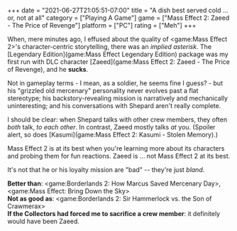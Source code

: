 +++
date = "2021-06-27T21:05:51-07:00"
title = "A dish best served cold ... or, not at all"
category = ["Playing A Game"]
game = ["Mass Effect 2: Zaeed - The Price of Revenge"]
platform = ["PC"]
rating = ["Meh"]
+++

When, mere minutes ago, I effused about the quality of <game:Mass Effect 2>'s character-centric storytelling, there was an <i>implied asterisk</i>.  The [Legendary Edition](game:Mass Effect Legendary Edition) package was my first run with DLC character [Zaeed](game:Mass Effect 2: Zaeed - The Price of Revenge), and he <b>sucks</b>.

Not in gameplay terms - I mean, as a soldier, he seems fine I guess? - but his "grizzled old mercenary" personality never evolves past a flat stereotype; his backstory-revealing mission is narratively and mechanically uninteresting; and his conversations with Shepard aren't really complete.

I should be clear: when Shepard talks with other crew members, they often <i>both</i> talk, <i>to each other</i>.  In contrast, Zaeed mostly talks <i>at</i> you.  (Spoiler alert, so does [Kasumi](game:Mass Effect 2: Kasumi - Stolen Memory).)

Mass Effect 2 is at its best when you're learning more about its characters and probing them for fun reactions.  Zaeed is ... not Mass Effect 2 at its best.

It's not that he or his loyalty mission are "bad" -- they're just <i>bland</i>.

<b>Better than</b>: <game:Borderlands 2: How Marcus Saved Mercenary Day>, <game:Mass Effect: Bring Down the Sky>  
<b>Not as good as</b>: <game:Borderlands 2: Sir Hammerlock vs. the Son of Crawmerax>  
<b>If the Collectors had forced me to sacrifice a crew member</b>: it definitely would have been Zaeed.
